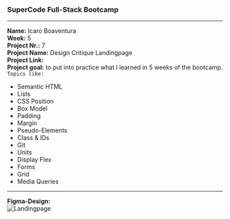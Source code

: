 ### SuperCode Full-Stack Bootcamp 
****
**Name:** Icaro Boaventura  
 **Week:** 5  
 **Project Nr.:** 7  
 **Project Name:** Design Critique Landingpage  
 **Project Link:**  
 **Project goal:** to put into practice what I learned in 5 weeks of the bootcamp.  
`Topics like:`  
- Semantic HTML
- Lists
- CSS Position
- Box Model
- Padding
- Margin
- Pseudo-Elements
- Class & IDs
- Git
- Units
- Display Flex
- Forms
- Grid
- Media Queries
****
**Figma-Design:**  
![Landingpage](https://github.com/icaroboaventura/Project-7-Design-Critique-SuperCode/assets/82503851/93848517-181b-45e6-837d-648565252d42)
